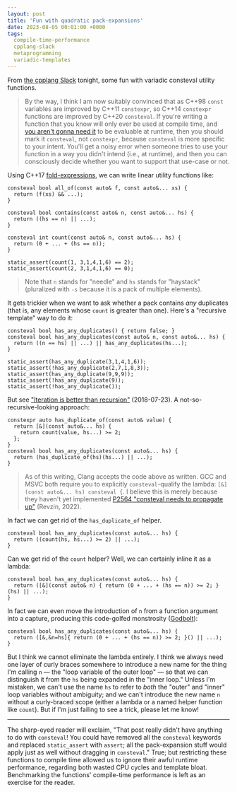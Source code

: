 ```yaml
---
layout: post
title: 'Fun with quadratic pack-expansions'
date: 2023-08-05 00:01:00 +0000
tags:
  compile-time-performance
  cpplang-slack
  metaprogramming
  variadic-templates
---
```


From [the cpplang Slack](https://cppalliance.org/slack/) tonight, some fun with variadic
consteval utility functions.

> By the way, I think I am now suitably convinced that as C++98 `const` variables are
> improved by C++11 `constexpr`, so C++14 `constexpr` functions are improved by C++20 `consteval`.
> If you're writing a function that you know will only ever be used at compile time, and
> [you aren't gonna need it](https://en.wikipedia.org/wiki/You_aren%27t_gonna_need_it)
> to be evaluable at runtime, then you should mark it `consteval`, not `constexpr`, because
> `consteval` is more specific to your intent. You'll get a noisy error when someone tries
> to use your function in a way you didn't intend (i.e., at runtime), and then you can
> consciously decide whether you want to support that use-case or not.

Using C++17 [fold-expressions](https://en.cppreference.com/w/cpp/language/fold),
we can write linear utility functions like:

    consteval bool all_of(const auto& f, const auto&... xs) {
      return (f(xs) && ...);
    }

    consteval bool contains(const auto& n, const auto&... hs) {
      return ((hs == n) || ...);
    }

    consteval int count(const auto& n, const auto&... hs) {
      return (0 + ... + (hs == n));
    }

    static_assert(count(1, 3,1,4,1,6) == 2);
    static_assert(count(2, 3,1,4,1,6) == 0);

> Note that `n` stands for "needle" and `hs` stands for "haystack"
> (pluralized with `-s` because it is a pack of multiple elements).

It gets trickier when we want to ask whether a pack contains _any_ duplicates
(that is, any elements whose `count` is greater than one). Here's a "recursive template"
way to do it:

    consteval bool has_any_duplicates() { return false; }
    consteval bool has_any_duplicates(const auto& n, const auto&... hs) {
      return ((n == hs) || ...) || has_any_duplicates(hs...);
    }

    static_assert(has_any_duplicate(3,1,4,1,6));
    static_assert(!has_any_duplicate(2,7,1,8,3));
    static_assert(has_any_duplicate(9,9,9));
    static_assert(!has_any_duplicate(9));
    static_assert(!has_any_duplicate());

But see ["Iteration is better than recursion"](/blog/2018/07/23/metafilter/) (2018-07-23).
A not-so-recursive-looking approach:

    constexpr auto has_duplicate_of(const auto& value) {
      return [&](const auto&... hs) {
        return count(value, hs...) >= 2;
      };
    }
    consteval bool has_any_duplicates(const auto&... hs) {
      return (has_duplicate_of(hs)(hs...) || ...);
    }

> As of this writing, Clang accepts the code above as written. GCC and MSVC both require
> you to explicitly `consteval`-qualify the lambda: `[&](const auto&... hs) consteval {`.
> I believe this is merely because they haven't yet implemented
> [P2564 "consteval needs to propagate up"](https://www.open-std.org/jtc1/sc22/wg21/docs/papers/2022/p2564r3.html) (Revzin, 2022).

In fact we can get rid of the `has_duplicate_of` helper.

    consteval bool has_any_duplicates(const auto&... hs) {
      return ((count(hs, hs...) >= 2) || ...);
    }

Can we get rid of the `count` helper? Well, we can certainly inline it as a lambda:

    consteval bool has_any_duplicates(const auto&... hs) {
      return ([&](const auto& n) { return (0 + ... + (hs == n)) >= 2; }(hs) || ...);
    }

In fact we can even move the introduction of `n` from a function argument into a capture,
producing this code-golfed monstrosity ([Godbolt](https://godbolt.org/z/Wj66abKvc)):

    consteval bool has_any_duplicates(const auto&... hs) {
      return ([&,&n=hs]{ return (0 + ... + (hs == n)) >= 2; }() || ...);
    }

But I think we cannot eliminate the lambda entirely. I think we always need
one layer of curly braces somewhere to introduce a new name for the thing I'm calling `n` —
the "loop variable of the outer loop" — so that we can distinguish it from the `hs` being
expanded in the "inner loop." Unless I'm mistaken, we can't use the name `hs` to refer
to _both_ the "outer" and "inner" loop variables without ambiguity; and we can't introduce
the new name `n` without a curly-braced scope (either a lambda or a named helper function
like `count`). But if I'm just failing to see a trick, please let me know!

----

The sharp-eyed reader will exclaim, "That post really didn't have anything to do with
`consteval`! You could have removed all the `consteval` keywords and replaced `static_assert`
with `assert`; all the pack-expansion stuff would apply just as well without dragging in
`consteval`." True; but restricting these functions to compile time allowed us to ignore
their awful runtime performance, regarding both wasted CPU cycles and template bloat.
Benchmarking the functions' compile-time performance is left as an exercise for the reader.
